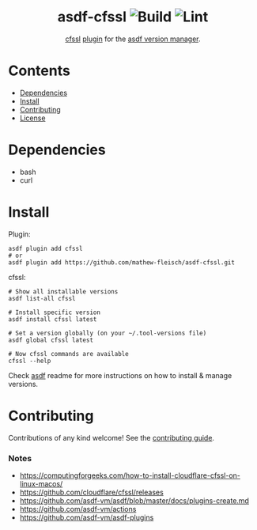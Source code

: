<div align="center">

# asdf-cfssl ![Build](https://github.com/mathew-fleisch/asdf-cfssl/workflows/Build/badge.svg) ![Lint](https://github.com/mathew-fleisch/asdf-cfssl/workflows/Lint/badge.svg)

[cfssl](https://github.com/cloudflare/cfssl) [plugin](https://github.com/mathew-fleisch/asdf-cfssl) for the [asdf version manager](https://asdf-vm.com).

</div>

# Contents

- [Dependencies](#dependencies)
- [Install](#install)
- [Contributing](#contributing)
- [License](#license)

# Dependencies

- bash
- curl

# Install

Plugin:

```shell
asdf plugin add cfssl
# or
asdf plugin add https://github.com/mathew-fleisch/asdf-cfssl.git
```

cfssl:

```shell
# Show all installable versions
asdf list-all cfssl

# Install specific version
asdf install cfssl latest

# Set a version globally (on your ~/.tool-versions file)
asdf global cfssl latest

# Now cfssl commands are available
cfssl --help
```

Check [asdf](https://github.com/asdf-vm/asdf) readme for more instructions on how to
install & manage versions.

# Contributing

Contributions of any kind welcome! See the [contributing guide](CONTRIBUTING.md).


### Notes

- https://computingforgeeks.com/how-to-install-cloudflare-cfssl-on-linux-macos/
- https://github.com/cloudflare/cfssl/releases
- https://github.com/asdf-vm/asdf/blob/master/docs/plugins-create.md
- https://github.com/asdf-vm/actions
- https://github.com/asdf-vm/asdf-plugins